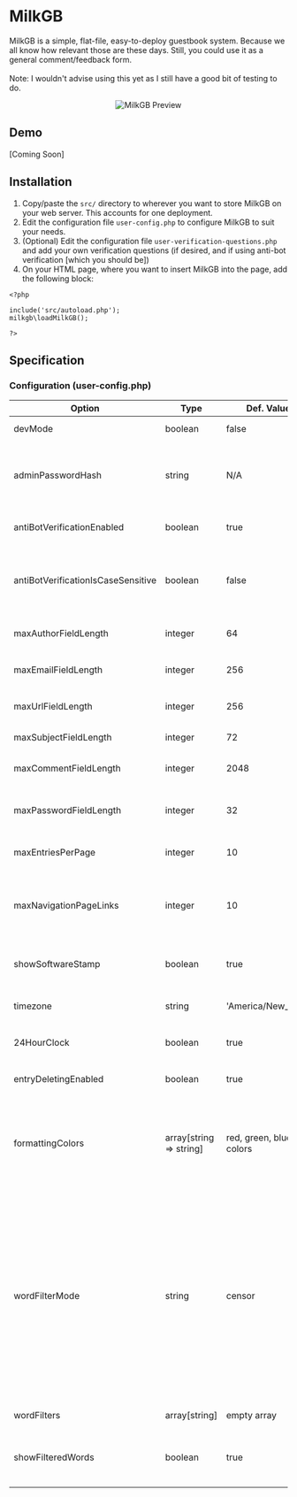 # MilkGB
MilkGB is a simple, flat-file, easy-to-deploy guestbook system. Because we all know how relevant those are these days. Still, you could use it as a general comment/feedback form.<br><br>Note: I wouldn't advise using this yet as I still have a good bit of testing to do.
<p align="center"><img src="https://raw.githubusercontent.com/kevinmaddox/milkgb/main/images/img01.png" alt="MilkGB Preview"/></p>

## Demo
[Coming Soon]<br>
## Installation
1. Copy/paste the `src/` directory to wherever you want to store MilkGB on your web server. This accounts for one deployment.
1. Edit the configuration file `user-config.php` to configure MilkGB to suit your needs.
1. (Optional) Edit the configuration file `user-verification-questions.php` and add your own verification questions (if desired, and if using anti-bot verification [which you should be])
1. On your HTML page, where you want to insert MilkGB into the page, add the following block:
```
<?php

include('src/autoload.php');
milkgb\loadMilkGB();

?>
```
## Specification
### Configuration (user-config.php)
| Option | Type | Def. Value | Description |
| --- | --- | --- | --- |
| devMode | boolean | false | Enables error details. Set to false when ready to deploy. |
| adminPasswordHash | string | N/A | The global password used for deleting any posts. Store as previously-hashed value generated via `password_hash("your_pass", PASSWORD_DEFAULT)`. |
| antiBotVerificationEnabled | boolean | true | Forces user to fill out a verification question when posting. |
| antiBotVerificationIsCaseSensitive | boolean | false | If enabled, case sensitivity will matter when user fills out an answer ("APPLE" will NOT work if answer is "apple"). Recommended to be false. |
| maxAuthorFieldLength | integer | 64 | The maximum character length for the poster's name. |
| maxEmailFieldLength | integer | 256 | The maximum character length for the poster's e-mail address. |
| maxUrlFieldLength | integer | 256 | The maximum character length for the poster's website URL. |
| maxSubjectFieldLength | integer | 72 | The maximum character length for the post subject. |
| maxCommentFieldLength | integer | 2048 | The maximum character length for the post message/content. |
| maxPasswordFieldLength | integer | 32 | The maximum character length for the post password (used for deletion by user). |
| maxEntriesPerPage | integer | 10 | The maximum number of posts to show on a single page. |
| maxNavigationPageLinks | integer | 10 | How many page links should be displayed at one time in the page navigation bar. Prevents excessively-long navigation bars in populated guestbooks. |
| showSoftwareStamp | boolean | true | Displays a software watermark at the bottom of the page (`Running milkGB ver x.xx`). |
| timezone | string | 'America/New_York' | The server's timezone. This should be a PHP-supported timezone string. |
| 24HourClock | boolean | true | Whether the post time should be in `01:00-12:00 AM/PM` or `00:00-23:00`. |
| entryDeletingEnabled | boolean | true | Allows users to delete their posts via a password set when creating the post. |
| formattingColors | array[string => string] | red, green, blue colors | Formatting colors the user can use in their post message. The key is the color name that appears to the user and the value is the actual color used in the message (e.g. `'red' => '#ff0000'`). |
| wordFilterMode | string | censor | What kind of wordfiltering should be used in comments. Choices are `censor`, `error`, or `mislead`. `censor` will replace words with asterisks, `error` will tell the user there was a filtered word when attempting to post, and `mislead` will throw an error when the user attempts to post, but won't tell them the reason, hopefully causing them to move on from the site (used to potentially filter out abusive/worthless posters). If you don't want to filter any words, simply don't add any in `wordFilters`. |
| wordFilters | array[string] | empty array | Which words should be filtered in post comments. |
| showFilteredWords | boolean | true | Whether the user should be notified which words were filtered when `wordFilterMode` is set to `error`. |
